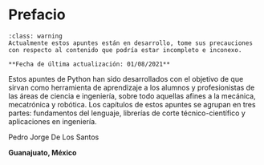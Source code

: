 # Prefacio

```{admonition} Apuntes en desarrollo
:class: warning
Actualmente estos apuntes están en desarrollo, tome sus precauciones con respecto al contenido que podría estar incompleto e inconexo.

**Fecha de última actualización: 01/08/2021**
```

Estos apuntes de Python han sido desarrollados con el objetivo de que sirvan como herramienta de aprendizaje a los alumnos y profesionistas de las áreas de ciencia e ingeniería, sobre todo aquellas afines a la mecánica, mecatrónica y robótica. Los capítulos de estos apuntes se agrupan en tres partes: fundamentos del lenguaje, librerías de corte técnico-científico y aplicaciones en ingeniería.


Pedro Jorge De Los Santos

**Guanajuato, México**
